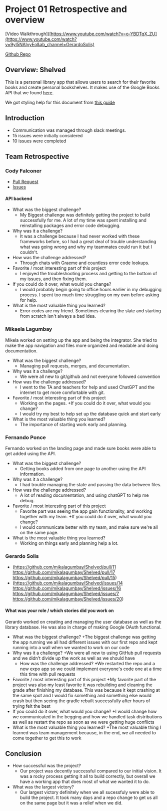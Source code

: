 # Project 01 Retrospective and overview

[Video Walkthrough]([https://www.youtube.com/watch?v=o-YBDTqX_ZU](https://www.youtube.com/watch?v=9yl5NAIyyEo&ab_channel=GerardoSolis) 
<!-- Ads have really ruined rick-rolling. -->
[Github Repo](https://github.com/mikalagumbay/Shelved)

## Overview: Shelved
This is a personal library app that allows users to search for their favorite books and create personal bookshelves. It makes use of the Google Books API that we found [here](https://developers.google.com/books).

We got styling help for this document from [this guide](https://docs.github.com/en/get-started/writing-on-github/getting-started-with-writing-and-formatting-on-github/basic-writing-and-formatting-syntax)

## Introduction

* Communication was managed through slack meetings. 
* 15 issues were initially considered
* 10 issues were completed

## Team Retrospective

### Cody Falconer

- [Pull Request](https://github.com/mikalagumbay/Shelved/pull/13)
- [Issues](https://github.com/mikalagumbay/Shelved/issues?q=is%3Aissue+is%3Aclosed)

#### API backend

+ What was the biggest challenge? 
  + My Biggest challenge was definitely getting the project to build successfully for me. A lot of my time was spent installing and reinstalling packages and error code debugging. 
+ Why was it a challenge?
  + It was a challenge because I had never worked with these frameworks before, so I had a great deal of trouble understanding what was going wrong and why my teammates could run it but I couldn't.
+ How was the challenge addressed?
  + Through chats with Graeme and countless error code lookups. 
+ Favorite / most interesting part of this project
  + I enjoyed the troubleshooting process and getting to the bottom of my issues, and then fixing them.
+ If you could do it over, what would you change?
  + I would probably begin going to office hours earlier in my debugging process. I spent too much time struggling on my own before asking for help. 
+ What is the most valuable thing you learned?
  + Error codes are my friend. Sometimes clearing the slate and starting from scratch isn't always a bad idea.

### Mikaela Lagumbay
Mikela worked on setting up the app and being the integrator. She tried to make the app navigation and files more organized and readable and doing documentation.

+ What was the biggest challenge?
    + Managing pull requests, merges, and documentation.
+ Why was it a challenge?
    + We were all new to git/github and not everyone followed convention
+ How was the challenge addressed?
    + I went to the TA and teachers for help and used ChatGPT and the internet to get more comfortable with git.      
+ Favorite / most interesting part of this project
    + Working on the pages.
+If you could do it over, what would you change?
    + I would try my best to help set up the database quick and start early   
+ What is the most valuable thing you learned?
    + The importance of starting work early and planning.

### Fernando Ponce
Fernando worked on the landing page and made sure books were able to get added using the API.

+ What was the biggest challenge?
    + Getting books added from one page to another using the API information. 
+ Why was it a challenge?
    + I had trouble managing the state and passing the data between files.
+ How was the challenge addressed?
    + A lot of reading documentation, and using chatGPT to help me debug. 
+ Favorite / most interesting part of this project
    + Favorite part was seeing the app gain functionality, and working together with my team.
+If you could do it over, what would you change?
    + I would communicate better with my team, and make sure we're all on the same page.
+ What is the most valuable thing you learned?
    + Working on things early and planning help a lot.
### Gerardo Solis

- (https://github.com/mikalagumbay/Shelved/pull/11 
   https://github.com/mikalagumbay/Shelved/pull/17
   https://github.com/mikalagumbay/Shelved/pull/15)
- (https://github.com/mikalagumbay/Shelved/issues/14 
   https://github.com/mikalagumbay/Shelved/issues/16
   https://github.com/mikalagumbay/Shelved/issues/7 
   https://github.com/mikalagumbay/Shelved/issues/20)

#### What was your role / which stories did you work on
Gerardo worked on creating and managing the user database as well as the library database. He was also in charge of making Google OAuth functional.

+ What was the biggest challenge? 
	+The biggest challenge was getting the app running we all had different issues with our first repo and kept running into a wall when we wanted to work on our code
+ Why was it a challenge?
	+We were all new to using GitHub pull requests and we didn’t divide up the work as well as we should have
  + How was the challenge addressed?
	  +We restarted the repo and a new expo app so we could implement everyone's code one at a time this time with pull requests
+ Favorite / most interesting part of this project
	+My favorite part of the project was also my least favorite it was rebuilding and cleaning the grade after finishing my database. This was because it kept crashing at the same spot and I would fix something and something else would crash but then seeing the gradle rebuilt successfully after hours of trying felt the best
+ If you could do it over, what would you change?
	+I would change how we communicated in the begging and how we handled task distributions as well as restart the repo as soon as we were getting huge conflicts
+ What is the most valuable thing you learned?
	+The most valuable thing I learned was team management because, in the end, we all needed to come together to get this to work


## Conclusion

- How successful was the project?
  - Our project was decently successful compared to our initial vision. It was a rocky process getting it all to build correctly, but overall we have a working app that does most of what we wanted it to do. 
- What was the largest victory?
  - Our largest victory definitely when we all sucessfuly were able to build the project. It took many days and a repo change to get us all on the same page but it was a relief when we did. 

